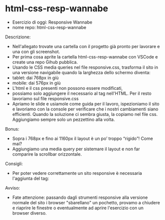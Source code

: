 # html-css-resp-wannabe


- Esercizio di oggi: Responsive Wannabe
- nome repo: html-css-resp-wannabe


Descrizione:
- Nell'allegato trovate una cartella con il progetto già pronto per lavorare e una con gli screenshot.
- Per prima cosa aprite la cartella html-css-resp-wannabe con VSCode e create una repo Gihub pubblica.
- Usando le CSS media queries nel file responsive.css, trasforma il sito  in una versione navigabile quando la larghezza dello schermo diventa:
- tablet: dai 768px in giù
- mobile: dai 576px in giù
- L'html e il css presenti non possono essere modificati,
- possiamo solo aggiungere il necessario al tag <head> nell'HTML. Per il resto lavoriamo sul file responsive.css
- Apriamo le slide e usiamole come guida per il lavoro, ispezioniamo il sito e lavoriamo con la console per verificare che i nostri cambiamenti siano efficienti.
  Quando la soluzione ci sembra giusta, la copiamo nel file css. Aggiungiamo sempre solo un pezzettino alla volta.

Bonus:
- Sopra i 768px e fino ai 1160px il layout è un po’ troppo “rigido”! Come mai? 
- Aggiungiamo una media query per sistemare il layout e non far comparire la scrollbar orizzontale.

Consigli:
- Per poter vedere correttamente un sito responsive è necessaria l'aggiunta del tag:
<meta name="viewport" content="width=device-width, initial-scale=1.0">

Avviso:
- Fate attenzione: passando dagli strumenti responsive alla versione normale del sito i browser "sbarellano" un pochetto,
  provamo a chiudere e riaprire le finestre o eventualmente ad aprire l'esercizio con un browser diverso.
